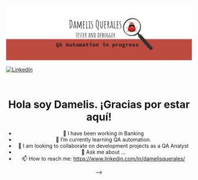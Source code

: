 <div id="header" align="center">
  <img decoding="async" 
src="https://github.com/DamelisQuerales/DamelisQuerales/blob/main/Githubbanner.PNG" 
width="800"/> 
</div>

[![LinkedIn](https://img.shields.io/badge/LinkedIn-DamelisQuerales-0077B5?style=for-the-badge&logo=linkedin&logoColor=white&labelColor=101010)](https://www.linkedin.com/in/damelisquerales/)
</div>
    
<div id="badges" align="center">
<img decoding="async" src="https://visitor-badge-reloaded.herokuapp.com/badge?page_id=DamelisQuerales.DamelisQuerales&color=00cf00" alt=""/>
<h1>
  Hola soy Damelis. ¡Gracias por estar aquí!
</h1>

- 🔭 I have been working in Banking
- 🌱 I’m currently learning QA automation.
- 👯 I am looking to collaborate on development projects as a QA Analyst
- 💬 Ask me about ...
- 📫 How to reach me: https://www.linkedin.com/in/damelisquerales/
    

-->
